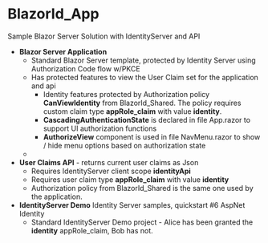 # BlazorId_App
Sample Blazor Server Solution with IdentityServer and API
* **Blazor Server Application**
   * Standard Blazor Server template, protected by Identity Server using Authorization Code flow w/PKCE
   * Has protected features to view the User Claim set for the application and api
      * Identity features protected by Authorization policy **CanViewIdentity** from BlazorId_Shared. The policy requires custom claim type **appRole_claim** with value **identity**.
      * **CascadingAuthenticationState** is declared in file App.razor to support UI authorization functions
      * **AuthorizeView** component is used in file NavMenu.razor to show / hide menu options based on authorization state
   * 
* **User Claims API** - returns current user claims as Json 
   * Requires IdentityServer client scope **identityApi**
   * Requires user claim type **appRole_claim** with value  **identity**
   * Authorization policy from BlazorId_Shared is the same one used by the application.
* **IdentityServer Demo** Identity Server samples, quickstart #6 AspNet Identity
  * Standard IdentityServer Demo project - Alice has been granted the **identity** appRole_claim, Bob has not.
  
